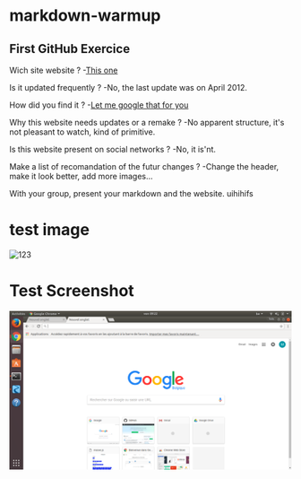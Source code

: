 # markdown-warmup

## First GitHub Exercice

Wich site website ?  -[This one](http://theworldsworstwebsiteever.com/new_page_1.htm)

Is it updated frequently ?  -No, the last update was on April 2012.

How did you find it ?   -[Let me google that for you](http://lmgtfy.com/?q=bad+optimized+websites)
    
Why this website needs updates or a remake ?    -No apparent structure, it's not pleasant to watch, kind of primitive.

Is this website present on social networks ?    -No, it is'nt.

Make a list of recomandation of the futur changes ?     -Change the header, make it look better, add more images...

With your group, present your markdown and the website.
uihihifs


# test image

![123](https://img.purch.com/w/660/aHR0cDovL3d3dy5zcGFjZS5jb20vaW1hZ2VzL2kvMDAwLzA3MC80NzEvb3JpZ2luYWwvbW9vbi1iYXNlLWJmci5qcGc=)

# Test Screenshot

![capture](image.png)

